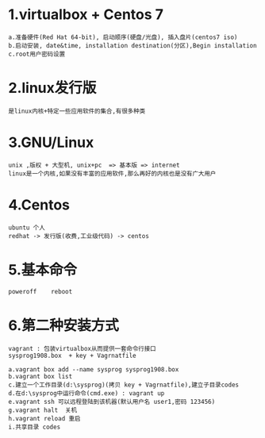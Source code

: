 

# 1.virtualbox + Centos 7
	a.准备硬件(Red Hat 64-bit), 启动顺序(硬盘/光盘), 插入盘片(centos7 iso)
	b.启动安装, date&time, installation destination(分区),Begin installation
	c.root用户密码设置 

# 2.linux发行版
	是linux内核+特定一些应用软件的集合,有很多种类
	
# 3.GNU/Linux
	unix ,版权 + 大型机, unix+pc  => 基本版 => internet 
	linux是一个内核,如果没有丰富的应用软件,那么再好的内核也是没有广大用户
	
# 4.Centos
	ubuntu 个人 
	redhat -> 发行版(收费,工业级代码) -> centos
	
# 5.基本命令
	poweroff	reboot


# 6.第二种安装方式
	vagrant : 包装virtualbox从而提供一套命令行接口
	sysprog1908.box  + key + Vagrnatfile
	
	a.vagrant box add --name sysprog sysprog1908.box
	b.vagrant box list   
	c.建立一个工作目录(d:\sysprog)(拷贝 key + Vagrnatfile),建立子目录codes
	d.在d:\sysprog中运行命令(cmd.exe) : vagrant up 
	e.vagrant ssh 可以远程登陆到该机器(默认用户名 user1,密码 123456)
	g.vagrant halt	关机
	h.vagrant reload 重启
	i.共享目录 codes 
